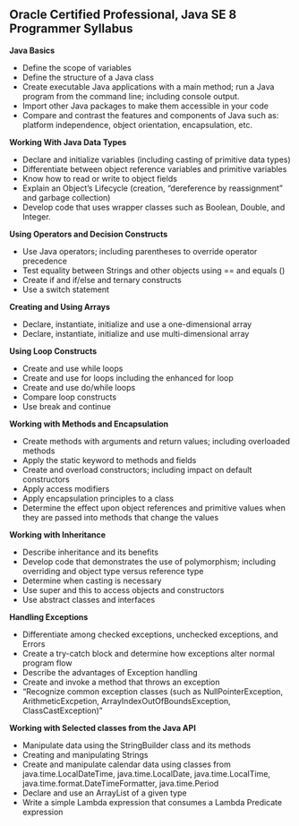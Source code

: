 <html>
  <body>
    <div class="entry">
								<h2><span id="trackTitle">Oracle Certified Professional, Java SE 8 Programmer Syllabus</span></h2>
<p><strong>Java Basics </strong></p>
<ul>
<li>Define the scope of variables</li>
<li>Define the structure of a Java class</li>
<li>Create executable Java applications with a main method; run a Java program from the command line; including console output.</li>
<li>Import other Java packages to make them accessible in your code</li>
<li>Compare and contrast the features and components of Java such as: platform independence, object orientation, encapsulation, etc.</li>
</ul>
<div><strong>Working With Java Data Types </strong></div>
<ul>
<li>Declare and initialize variables (including casting of primitive data types)</li>
<li>Differentiate between object reference variables and primitive variables</li>
<li>Know how to read or write to object fields</li>
<li>Explain an Object&#8217;s Lifecycle (creation, &#8220;dereference by reassignment&#8221; and garbage collection)</li>
<li>Develop code that uses wrapper classes such as Boolean, Double, and Integer.</li>
</ul>
<div><strong>Using Operators and Decision Constructs </strong></div>
<ul>
<li>Use Java operators; including parentheses to override operator precedence</li>
<li>Test equality between Strings and other objects using == and equals ()</li>
<li>Create if and if/else and ternary constructs</li>
<li>Use a switch statement</li>
</ul>
<div><strong>Creating and Using Arrays </strong></div>
<ul>
<li>Declare, instantiate, initialize and use a one-dimensional array</li>
<li>Declare, instantiate, initialize and use multi-dimensional array</li>
</ul>
<div><strong>Using Loop Constructs </strong></div>
<ul>
<li>Create and use while loops</li>
<li>Create and use for loops including the enhanced for loop</li>
<li>Create and use do/while loops</li>
<li>Compare loop constructs</li>
<li>Use break and continue</li>
</ul>
<div><strong>Working with Methods and Encapsulation </strong></div>
<ul>
<li>Create methods with arguments and return values; including overloaded methods</li>
<li>Apply the static keyword  to methods and fields</li>
<li>Create and overload constructors; including impact on default constructors</li>
<li>Apply access modifiers</li>
<li>Apply encapsulation principles to a class</li>
<li>Determine the effect upon object references and primitive values when they are passed  into methods that change the values</li>
</ul>
<div><strong>Working with Inheritance </strong></div>
<ul>
<li>Describe inheritance and its benefits</li>
<li>Develop code that demonstrates the use of polymorphism; including overriding and object type versus reference type</li>
<li>Determine when casting is necessary</li>
<li>Use super and this to access objects and constructors</li>
<li>Use abstract classes and interfaces</li>
</ul>
<div><strong>Handling Exceptions </strong></div>
<ul>
<li>Differentiate among checked exceptions, unchecked exceptions, and Errors</li>
<li>Create a try-catch block and determine how exceptions alter normal program flow</li>
<li>Describe the advantages of Exception handling</li>
<li>Create and invoke a method that throws an exception</li>
<li>&#8220;Recognize common exception classes (such as NullPointerException, ArithmeticExcpetion, ArrayIndexOutOfBoundsException, ClassCastException)&#8221;</li>
</ul>
<div><strong>Working with Selected classes from the Java API </strong></div>
<ul>
<li>Manipulate data using the StringBuilder class and its methods</li>
<li>Creating and manipulating Strings</li>
<li>Create and manipulate calendar data using classes from java.time.LocalDateTime,  java.time.LocalDate, java.time.LocalTime, java.time.format.DateTimeFormatter, java.time.Period</li>
<li>Declare and use an ArrayList of a given type</li>
<li>Write a simple Lambda expression that consumes a Lambda Predicate expression</li>
</ul>
															
  </body>
</html>
